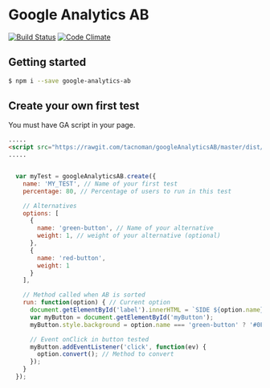 # Google Analytics AB

[![Build Status](https://travis-ci.org/tacnoman/googleAnalyticsAB.svg?branch=master)](https://travis-ci.org/tacnoman/googleAnalyticsAB) [![Code Climate](https://codeclimate.com/github/tacnoman/googleAnalyticsAB/badges/gpa.svg)](https://codeclimate.com/github/tacnoman/googleAnalyticsAB)

## Getting started

```bash
$ npm i --save google-analytics-ab
```

## Create your own first test

You must have GA script in your page.

```html
.....
<script src="https://rawgit.com/tacnoman/googleAnalyticsAB/master/dist/google-analytics-ab.min.js"></script>
.....
```

```js

  var myTest = googleAnalyticsAB.create({
    name: 'MY_TEST', // Name of your first test
    percentage: 80, // Percentage of users to run in this test

    // Alternatives
    options: [
      {
        name: 'green-button', // Name of your alternative
        weight: 1, // weight of your alternative (optional)
      },
      {
        name: 'red-button',
        weight: 1
      }
    ],

    // Method called when AB is sorted
    run: function(option) { // Current option
      document.getElementById('label').innerHTML = `SIDE ${option.name}`;
      var myButton = document.getElementById('myButton');
      myButton.style.background = option.name === 'green-button' ? '#0F0' : '#F00';

      // Event onClick in button tested
      myButton.addEventListener('click', function(ev) {
        option.convert(); // Method to convert
      });
    }
  });

```
